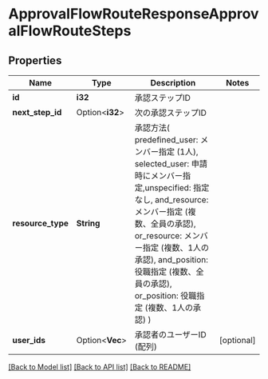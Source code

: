 # ApprovalFlowRouteResponseApprovalFlowRouteSteps

## Properties

Name | Type | Description | Notes
------------ | ------------- | ------------- | -------------
**id** | **i32** | 承認ステップID | 
**next_step_id** | Option<**i32**> | 次の承認ステップID | 
**resource_type** | **String** | 承認方法( predefined_user: メンバー指定 (1人), selected_user: 申請時にメンバー指定,unspecified: 指定なし, and_resource: メンバー指定 (複数、全員の承認), or_resource: メンバー指定 (複数、1人の承認), and_position: 役職指定 (複数、全員の承認), or_position: 役職指定 (複数、1人の承認) )  | 
**user_ids** | Option<**Vec<i32>**> | 承認者のユーザーID (配列) | [optional]

[[Back to Model list]](../README.md#documentation-for-models) [[Back to API list]](../README.md#documentation-for-api-endpoints) [[Back to README]](../README.md)


